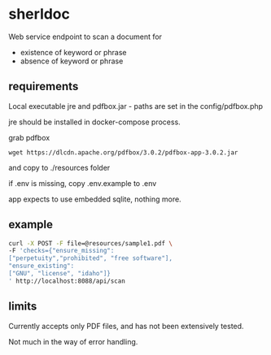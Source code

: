 # sherldoc

Web service endpoint to scan a document for

* existence of keyword or phrase
* absence of keyword or phrase


## requirements

Local executable jre and pdfbox.jar - paths 
are set in the config/pdfbox.php

jre should be installed in docker-compose process.

grab pdfbox
```
wget https://dlcdn.apache.org/pdfbox/3.0.2/pdfbox-app-3.0.2.jar
```
and copy to ./resources folder

if .env is missing, copy .env.example to .env

app expects to use embedded sqlite, nothing more. 

## example
```bash
curl -X POST -F file=@resources/sample1.pdf \
-F 'checks={"ensure_missing":
["perpetuity","prohibited", "free software"],
"ensure_existing":
["GNU", "license", "idaho"]}
' http://localhost:8088/api/scan 
```

## limits

Currently accepts only PDF files, and has not 
been extensively tested.

Not much in the way of error handling.



